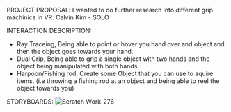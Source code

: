 PROJECT PROPOSAL:
I wanted to do further research into different grip machinics in VR.
Calvin Kim - SOLO

INTERACTION DESCRIPTION:
- Ray Traceing, Being able to point or hover you hand over and object and then the object goes towards your hand.
- Dual Grip, Being able to grip a single object with two hands and the object being manipulated with both hands.
- Harpoon/Fishing rod, Create some Object that you can use to aquire items. (i.e throwing a fishing rod at an object and being able to reel the object towards you)

STORYBOARDS:
![Scratch Work-276](https://github.com/user-attachments/assets/875d7392-6389-4020-b3c8-1cf556fd7c7a)
